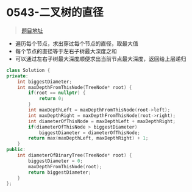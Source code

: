 

# 0543-二叉树的直径

> [题目地址](https://leetcode.cn/problems/diameter-of-binary-tree/)

- 遍历每个节点，求出穿过每个节点的直径，取最大值
- 每个节点的直径等于左右子树最大深度之和
- 可以通过左右子树最大深度顺便求出当前节点最大深度，返回给上层递归

```cpp
class Solution {
private:
    int biggestDiameter;
    int maxDepthFromThisNode(TreeNode* root) {
        if(root == nullptr) {
            return 0;
        }
        int maxDepthLeft = maxDepthFromThisNode(root->left);
        int maxDepthRight = maxDepthFromThisNode(root->right);
        int diameterOfThisNode = maxDepthLeft + maxDepthRight;
        if(diameterOfThisNode > biggestDiameter) 
            biggestDiameter = diameterOfThisNode;
        return max(maxDepthLeft, maxDepthRight) + 1;
    }
public:
    int diameterOfBinaryTree(TreeNode* root) {
        biggestDiameter = 0;
        maxDepthFromThisNode(root);
        return biggestDiameter;
    }
};
```